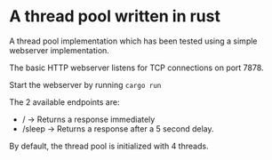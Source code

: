 # A thread pool written in rust

A thread pool implementation which has been tested using a simple webserver implementation.

The basic HTTP webserver listens for TCP connections on port 7878.

Start the webserver by running ```cargo run```

The 2 available endpoints are:

- / -> Returns a response immediately
- /sleep -> Returns a response after a 5 second delay.

By default, the thread pool is initialized with 4 threads.